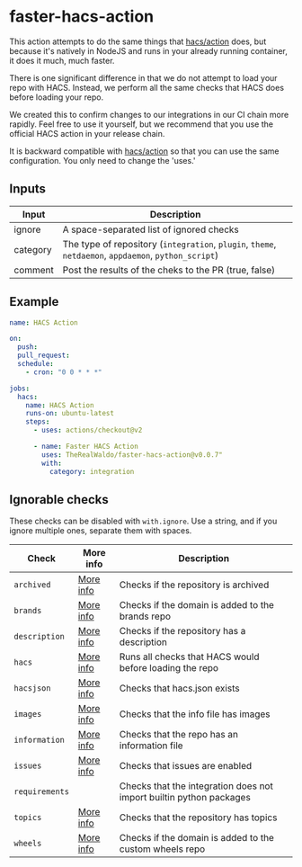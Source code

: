 # faster-hacs-action

This action attempts to do the same things that [hacs/action](https://github.com/hacs/action) does, but because it's natively in NodeJS and runs in your already running container, it does it much, much faster.

There is one significant difference in that we do not attempt to load your repo with HACS.  Instead, we perform all the same checks that HACS does before loading your repo.

We created this to confirm changes to our integrations in our CI chain more rapidly.  Feel free to use it yourself, but we recommend that you use the official HACS action in your release chain.

It is backward compatible with [hacs/action](https://github.com/hacs/action) so that you can use the same configuration. You only need to change the 'uses.'

## Inputs

| Input    | Description                                                                              |
| -------- | ---------------------------------------------------------------------------------------- |
| ignore   | A space-separated list of ignored checks                                                 |
| category | The type of repository (`integration`, `plugin`, `theme`, `netdaemon`, `appdaemon`, `python_script`) |
| comment  | Post the results of the cheks to the PR (true, false)                                    |

## Example

```yaml
name: HACS Action

on:
  push:
  pull_request:
  schedule:
    - cron: "0 0 * * *"

jobs:
  hacs:
    name: HACS Action
    runs-on: ubuntu-latest
    steps:
      - uses: actions/checkout@v2

      - name: Faster HACS Action
        uses: TheRealWaldo/faster-hacs-action@v0.0.7"
        with:
          category: integration
```

## Ignorable checks

These checks can be disabled with `with.ignore`. Use a string, and if you ignore multiple ones, separate them with spaces.

| Check          | More info                | Description                                                         |
| -------------- | ------------------------ | ------------------------------------------------------------------- |
| `archived`     | [More info][archived]    | Checks if the repository is archived                                |
| `brands`       | [More info][brands]      | Checks if the domain is added to the brands repo                    |
| `description`  | [More info][description] | Checks if the repository has a description                          |
| `hacs`         | [More info][hacs]        | Runs all checks that HACS would before loading the repo             |
| `hacsjson`     | [More info][hacsjson]    | Checks that hacs.json exists                                        |
| `images`       | [More info][images]      | Checks that the info file has images                                |
| `information`  | [More info][information] | Checks that the repo has an information file                        |
| `issues`       | [More info][issues]      | Checks that issues are enabled                                      |
| `requirements` |                          | Checks that the integration does not import builtin python packages |
| `topics`       | [More info][topics]      | Checks that the repository has topics                               |
| `wheels`       | [More info][wheels]      | Checks if the domain is added to the custom wheels repo             |

[archived]: https://hacs.xyz/docs/publish/include#check-archived
[brands]: https://hacs.xyz/docs/publish/include#check-brands
[description]: https://hacs.xyz/docs/publish/include#check-repository
[hacs]: https://hacs.xyz/docs/publish/include#check-hacs
[hacsjson]: https://hacs.xyz/docs/publish/include#check-hacs-manifest
[images]: https://hacs.xyz/docs/publish/include#check-images
[information]: https://hacs.xyz/docs/publish/include#check-info
[issues]: https://hacs.xyz/docs/publish/include#check-repository
[topics]: https://hacs.xyz/docs/publish/include#check-repository
[wheels]: https://hacs.xyz/docs/publish/include#check-wheels
